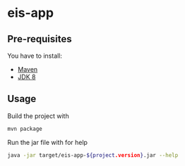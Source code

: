 # eis-app

## Pre-requisites

You have to install:
- [Maven](https://maven.apache.org/) 
- [JDK 8](https://www.oracle.com/java/technologies/downloads/)

## Usage

Build the project with

```bash
mvn package 
```

Run the jar file with for help

```bash 
java -jar target/eis-app-${project.version}.jar --help
```


